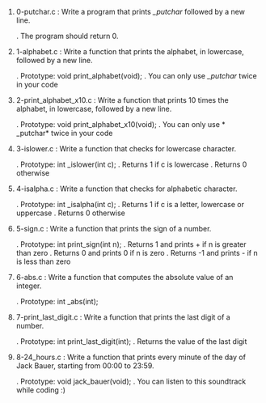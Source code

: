 1. 0-putchar.c : Write a program that prints *_putchar* followed by a new line.

	. The program should return 0.

2. 1-alphabet.c : Write a function that prints the alphabet, in lowercase, followed by a new line.

	. Prototype: void print_alphabet(void);
	. You can only use *_putchar* twice in your code

3. 2-print_alphabet_x10.c : Write a function that prints 10 times the alphabet, in lowercase, followed by a new line.

	. Prototype: void print_alphabet_x10(void);
	. You can only use * _putchar* twice in your code

4. 3-islower.c : Write a function that checks for lowercase character.

	. Prototype: int _islower(int c);
	. Returns 1 if c is lowercase
	. Returns 0 otherwise

5. 4-isalpha.c : Write a function that checks for alphabetic character.

	. Prototype: int _isalpha(int c);
	. Returns 1 if c is a letter, lowercase or uppercase
	. Returns 0 otherwise

6. 5-sign.c : Write a function that prints the sign of a number.

	. Prototype: int print_sign(int n);
	. Returns 1 and prints + if n is greater than zero
	. Returns 0 and prints 0 if n is zero
	. Returns -1 and prints - if n is less than zero

7. 6-abs.c : Write a function that computes the absolute value of an integer.

	. Prototype: int _abs(int);

8. 7-print_last_digit.c : Write a function that prints the last digit of a number.

	. Prototype: int print_last_digit(int);
	. Returns the value of the last digit

9. 8-24_hours.c : Write a function that prints every minute of the day of Jack Bauer, starting from 00:00 to 23:59.

	. Prototype: void jack_bauer(void);
	. You can listen to this soundtrack while coding :)
	
